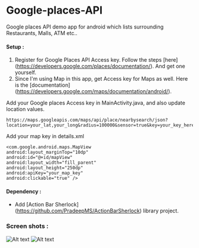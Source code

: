 # Google-places-API

Google places API demo app for android which lists surrounding Restaurants, Malls, ATM etc..

#### Setup :
1. Register for Google Places API Access key. Follow the steps [here] (https://developers.google.com/places/documentation/). And get one yourself.
2. Since I'm using Map in this app, get Access key for Maps as well. Here is the [documentation] (https://developers.google.com/maps/documentation/android/).

Add your Google places Access key in MainActivity.java, and also update location values.
        
    https://maps.googleapis.com/maps/api/place/nearbysearch/json?location=your_lat,your_long&radius=100000&sensor=true&key=your_key_here&types=
    
    
Add your map key in details.xml

    <com.google.android.maps.MapView
    android:layout_marginTop="10dp"
    android:id="@+id/mapView"
    android:layout_width="fill_parent"
    android:layout_height="250dp"
    android:apiKey="your_map_key"
    android:clickable="true" />


#### Dependency :
* Add [Action Bar Sherlock] (https://github.com/PradeepMS/ActionBarSherlock) library project.


### Screen shots :
![Alt text](http://pradeepms.do.am/GitHub-Images/placeUI.png "Main UI")
![Alt text](http://pradeepms.do.am/GitHub-Images/placeDetail.png "Detail UI")




